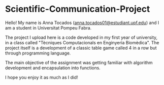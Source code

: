 # Scientific-Communication-Project

Hello! My name is Anna Tocados (anna.tocados01@estudiant.upf.edu) and I am a student in Universitat Pompeu Fabra. 

The project I upload here is a code developed in my first year of university, in a class called "Tècniques Computacionals en Enginyeria Biomèdica". 
The project itself is a development of a classic table game called 4 in a row but through programming language. 

The main objective of the assignment was getting familiar with algorithm development and encapsulation into functions. 

I hope you enjoy it as much as I did!
